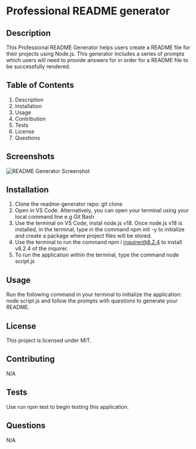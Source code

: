 
# Professional README generator
## Description 
This Professional README Generator helps users create a README file for their projects using Node.js. This generator includes a series of prompts which users will need to provide answers for in order for a README file to be successfully rendered. 

## Table of Contents
1. Description
2. Installation
3. Usage
4. Contribution
5. Tests
6. License
7. Questions

## Screenshots
![README Generator Screenshot](https://github.com/itsbbea/readme-generator/assets/137044035/b54cf99a-0068-45c6-82da-778ab1c0d794)

## Installation
1. Clone the readme-generator repo: git clone <URL>
2. Open in VS Code. Alternatively, you can open your terminal using your local command line e.g Git Bash
3. Use the terminal on VS Code, instal node.js v18. Once node.js v18 is installed, in the terminal, type in the command npm init -y to initialize and create a package where project files will be stored.
4. Use the terminal to run the command npm i inquirer@8.2.4 to install v8.2.4 of the inquirer.
5. To run the application within the terminal, type the command node script.js

## Usage
Run the following command in your terminal to initialize the application: node script.js and follow the prompts with questions to generate your README.

## License
This project is licensed under MIT.

## Contributing
N/A

## Tests
Use run npm test to begin testing this application.

## Questions
N/A 
    
